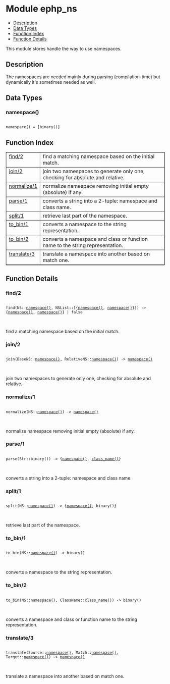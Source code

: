 

# Module ephp_ns #
* [Description](#description)
* [Data Types](#types)
* [Function Index](#index)
* [Function Details](#functions)

This module stores handle the way to use namespaces.

<a name="description"></a>

## Description ##
The namespaces
are needed mainly during parsing (compilation-time) but dynamically
it's sometimes needed as well.
<a name="types"></a>

## Data Types ##




### <a name="type-namespace">namespace()</a> ###


<pre><code>
namespace() = [binary()]
</code></pre>

<a name="index"></a>

## Function Index ##


<table width="100%" border="1" cellspacing="0" cellpadding="2" summary="function index"><tr><td valign="top"><a href="#find-2">find/2</a></td><td>find a matching namespace based on the initial match.</td></tr><tr><td valign="top"><a href="#join-2">join/2</a></td><td>join two namespaces to generate only one, checking for absolute and relative.</td></tr><tr><td valign="top"><a href="#normalize-1">normalize/1</a></td><td>normalize namespace removing initial empty (absolute) if any.</td></tr><tr><td valign="top"><a href="#parse-1">parse/1</a></td><td>converts a string into a 2-tuple: namespace and class name.</td></tr><tr><td valign="top"><a href="#split-1">split/1</a></td><td>retrieve last part of the namespace.</td></tr><tr><td valign="top"><a href="#to_bin-1">to_bin/1</a></td><td>converts a namespace to the string representation.</td></tr><tr><td valign="top"><a href="#to_bin-2">to_bin/2</a></td><td>converts a namespace and class or function name to the string representation.</td></tr><tr><td valign="top"><a href="#translate-3">translate/3</a></td><td>translate a namespace into another based on match one.</td></tr></table>


<a name="functions"></a>

## Function Details ##

<a name="find-2"></a>

### find/2 ###

<pre><code>
find(NS::<a href="#type-namespace">namespace()</a>, NSList::[{<a href="#type-namespace">namespace()</a>, <a href="#type-namespace">namespace()</a>}]) -&gt; {<a href="#type-namespace">namespace()</a>, <a href="#type-namespace">namespace()</a>} | false
</code></pre>
<br />

find a matching namespace based on the initial match.

<a name="join-2"></a>

### join/2 ###

<pre><code>
join(BaseNS::<a href="#type-namespace">namespace()</a>, RelativeNS::<a href="#type-namespace">namespace()</a>) -&gt; <a href="#type-namespace">namespace()</a>
</code></pre>
<br />

join two namespaces to generate only one, checking for absolute and relative.

<a name="normalize-1"></a>

### normalize/1 ###

<pre><code>
normalize(NS::<a href="#type-namespace">namespace()</a>) -&gt; <a href="#type-namespace">namespace()</a>
</code></pre>
<br />

normalize namespace removing initial empty (absolute) if any.

<a name="parse-1"></a>

### parse/1 ###

<pre><code>
parse(Str::binary()) -&gt; {<a href="#type-namespace">namespace()</a>, <a href="#type-class_name">class_name()</a>}
</code></pre>
<br />

converts a string into a 2-tuple: namespace and class name.

<a name="split-1"></a>

### split/1 ###

<pre><code>
split(NS::<a href="#type-namespace">namespace()</a>) -&gt; {<a href="#type-namespace">namespace()</a>, binary()}
</code></pre>
<br />

retrieve last part of the namespace.

<a name="to_bin-1"></a>

### to_bin/1 ###

<pre><code>
to_bin(NS::<a href="#type-namespace">namespace()</a>) -&gt; binary()
</code></pre>
<br />

converts a namespace to the string representation.

<a name="to_bin-2"></a>

### to_bin/2 ###

<pre><code>
to_bin(NS::<a href="#type-namespace">namespace()</a>, ClassName::<a href="#type-class_name">class_name()</a>) -&gt; binary()
</code></pre>
<br />

converts a namespace and class or function name to the string representation.

<a name="translate-3"></a>

### translate/3 ###

<pre><code>
translate(Source::<a href="#type-namespace">namespace()</a>, Match::<a href="#type-namespace">namespace()</a>, Target::<a href="#type-namespace">namespace()</a>) -&gt; <a href="#type-namespace">namespace()</a>
</code></pre>
<br />

translate a namespace into another based on match one.

